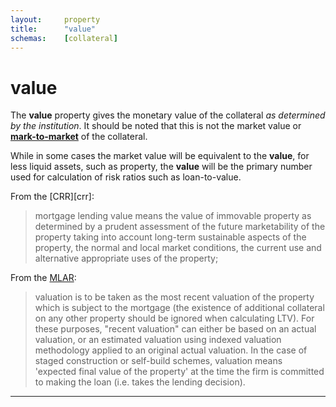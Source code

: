 ```yaml
---
layout:		property
title:		"value"
schemas:	[collateral]
---
```


# value
The **value** property gives the monetary value of the collateral *as determined by the institution*. It should be noted that this is not the market value or [**mark-to-market**][mtm] of the collateral.

While in some cases the market value will be equivalent to the **value**, for less liquid assets, such as property, the **value** will be the primary number used for calculation of risk ratios such as loan-to-value.

From the [CRR][crr]:
> mortgage lending value means the value of immovable property as determined by a prudent assessment of the future marketability of the property taking into account long-term sustainable aspects of the property, the normal and local market conditions, the current use and alternative appropriate uses of the property;

From the [MLAR][mlar]:
> valuation is to be taken as the most recent valuation of the property which is subject to the mortgage (the existence of additional collateral on any other property should be ignored when calculating LTV). For these purposes, "recent valuation" can either be based on an actual valuation, or an estimated valuation using indexed valuation methodology applied to an original actual valuation. In the case of staged construction or self-build schemes, valuation means 'expected final value of the property' at the time the firm is committed to making the loan (i.e. takes the lending decision).


---
[mtm]: https://github.com/suadelabs/fire/blob/master/documentation/mtm.md
[mlar]: http://www.bankofengland.co.uk/pra/documents/regulatorydata/mlar/sup_chapter16_annex19bg_20120401.pdf
